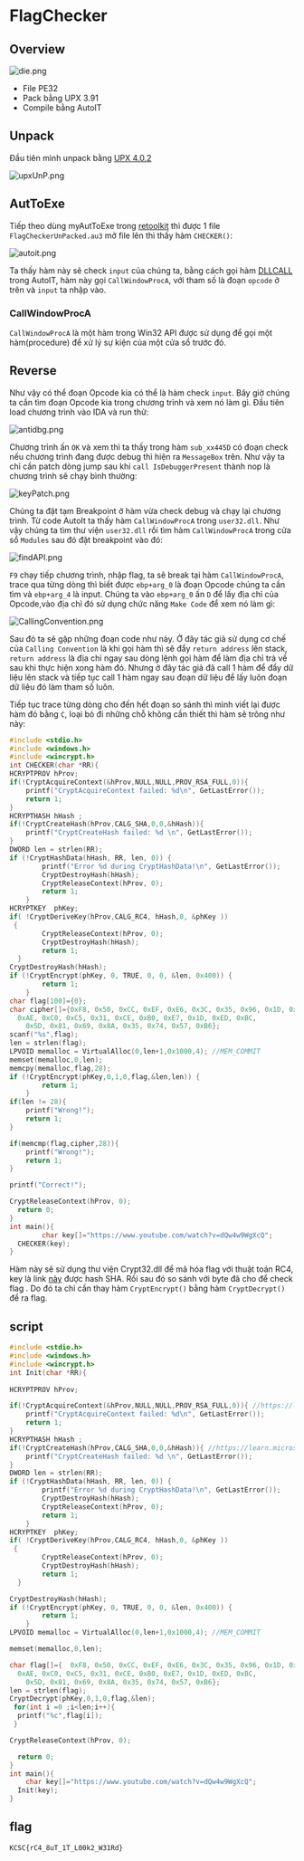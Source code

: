 # FlagChecker

## Overview

![die.png](./img/die.png)

* File PE32
* Pack bằng UPX 3.91
* Compile bằng AutoIT

## Unpack

Đầu tiên mình unpack bằng [UPX 4.0.2](https://github.com/upx/upx/releases/tag/v4.0.2) 

![upxUnP.png](./img/upxUnP.png)

## AutToExe

Tiếp theo dùng myAutToExe trong [retoolkit](https://github.com/mentebinaria/retoolkit) thì được 1 file `FlagCheckerUnPacked.au3` mở file lên thì thấy hàm `CHECKER()`:

![autoit.png](./img/autoit.png)

Ta thấy hàm này sẽ check `input` của chúng ta, bằng cách gọi hàm [DLLCALL](https://www.autoitscript.com/autoit3/docs/functions/DllCall.htm) trong AutoIT, hàm này gọi `CallWindowProcA`, với tham số là đoạn `opcode` ở trên và `input` ta nhập vào.

### CallWindowProcA

`CallWindowProcA` là một hàm trong Win32 API được sử dụng để gọi một hàm(procedure) để xử lý sự kiện của một cửa sổ trước đó.

## Reverse

Như vậy có thể đoạn Opcode kia có thể là hàm check `input`. Bây giờ chúng ta cần tìm đoạn Opcode kia trong chương trình và xem nó làm gì. Đầu tiên load chương trình vào IDA và run thử: 

![antidbg.png](./img/antidbg.png)

Chương trình ấn `OK` và xem thì ta thấy trong hàm `sub_xx445D` có đoạn check nếu chương trình đang được debug thì hiện ra `MessageBox` trên. Như vậy ta chỉ cần patch dòng jump sau khi `call IsDebuggerPresent` thành nop là chương trình sẽ chạy bình thường:

![keyPatch.png](./img/keyPatch.png)

Chúng ta đặt tạm Breakpoint ở hàm vừa check debug và chạy lại chương trình. Từ code AutoIt ta thấy hàm `CallWindowProcA` trong `user32.dll`. Như vậy chúng ta tìm thư viện `user32.dll` rồi tìm hàm `CallWindowProcA` trong cửa sổ `Modules` sau đó đặt breakpoint vào đó:

![findAPI.png](./img/findAPI.png)

`F9` chạy tiếp chương trình, nhập flag, ta sẽ break tại hàm `CallWindowProcA`, trace qua từng dòng thì biết được `ebp+arg_0` là đoạn Opcode chúng ta cần tìm và `ebp+arg_4` là input. Chúng ta vào `ebp+arg_0` ấn `D` để lấy địa chỉ của Opcode,vào địa chỉ đó sử dụng chức năng `Make Code` để xem nó làm gì:

![CallingConvention.png](./img/CallingConvention.png)

Sau đó ta sẽ gặp những đoạn code như này. Ở đây tác giả sử dụng cơ chế của `Calling Convention` là khi gọi hàm thì sẽ đẩy `return address` lên stack, `return address` là địa chỉ ngay sau dòng lệnh gọi hàm để làm địa chỉ trả về sau khi thực hiện xong hàm đó. Nhưng ở đây tác giả đã call 1 hàm để đẩy dữ liệu lên stack và tiếp tục call 1 hàm ngay sau đoạn dữ liệu để lấy luôn đoạn dữ liệu đó làm tham số luôn. 

Tiếp tục trace từng dòng cho đến hết đoạn so sánh thì mình viết lại được hàm đó bằng `C`, loại bỏ đi những chỗ không cần thiết thì hàm sẽ trông như này:

```c
#include <stdio.h>
#include <windows.h>
#include <wincrypt.h>
int CHECKER(char *RR){
HCRYPTPROV hProv;
if(!CryptAcquireContext(&hProv,NULL,NULL,PROV_RSA_FULL,0)){ 
    printf("CryptAcquireContext failed: %d\n", GetLastError());
    return 1;
} 
HCRYPTHASH hHash ;
if(!CryptCreateHash(hProv,CALG_SHA,0,0,&hHash)){ 
    printf("CryptCreateHash failed: %d \n", GetLastError());
}
DWORD len = strlen(RR);
if (!CryptHashData(hHash, RR, len, 0)) {
        printf("Error %d during CryptHashData!\n", GetLastError());
        CryptDestroyHash(hHash);
        CryptReleaseContext(hProv, 0);
        return 1;
    }
HCRYPTKEY  phKey;
if( !CryptDeriveKey(hProv,CALG_RC4, hHash,0, &phKey ))
 {
        CryptReleaseContext(hProv, 0);
        CryptDestroyHash(hHash);
        return 1;
  }
CryptDestroyHash(hHash);
if (!CryptEncrypt(phKey, 0, TRUE, 0, 0, &len, 0x400)) {
        return 1;
    }
char flag[100]={0};
char cipher[]={0xF8, 0x50, 0xCC, 0xEF, 0xE6, 0x3C, 0x35, 0x96, 0x1D, 0x61, 
  0xAE, 0xC0, 0xC5, 0x31, 0xCE, 0xB0, 0xE7, 0x1D, 0xED, 0xBC, 
	0x5D, 0x81, 0x69, 0x8A, 0x35, 0x74, 0x57, 0xB6};
scanf("%s",flag);
len = strlen(flag);
LPVOID memalloc = VirtualAlloc(0,len+1,0x1000,4); //MEM_COMMIT
memset(memalloc,0,len);
memcpy(memalloc,flag,28);
if (!CryptEncrypt(phKey,0,1,0,flag,&len,len)) {
        return 1;
    }
if(len != 28){
    printf("Wrong!");
    return 1;
}

if(memcmp(flag,cipher,28)){
    printf("Wrong!");
    return 1;
}

printf("Correct!");

CryptReleaseContext(hProv, 0);
  return 0;
}
int main(){
		char key[]="https://www.youtube.com/watch?v=dQw4w9WgXcQ";
  CHECKER(key);
}
```
Hàm này sẽ sử dụng thư viện Crypt32.dll để mã hóa flag với thuật toán RC4, key là link [này](https://www.youtube.com/watch?v=dQw4w9WgXcQ) được hash SHA. Rồi sau đó so sánh với byte đã cho để check flag . Do đó ta chỉ cần thay hàm `CryptEncrypt()` bằng hàm `CryptDecrypt()` để ra flag. 

## script

```c 
#include <stdio.h>
#include <windows.h>
#include <wincrypt.h>
int Init(char *RR){
    
HCRYPTPROV hProv;

if(!CryptAcquireContext(&hProv,NULL,NULL,PROV_RSA_FULL,0)){ //https://learn.microsoft.com/en-us/windows/win32/seccrypto/cryptographic-provider-types
    printf("CryptAcquireContext failed: %d\n", GetLastError());
    return 1;
} 
HCRYPTHASH hHash ;
if(!CryptCreateHash(hProv,CALG_SHA,0,0,&hHash)){ //https://learn.microsoft.com/en-us/windows/win32/seccrypto/alg-id
    printf("CryptCreateHash failed: %d \n", GetLastError());
}
DWORD len = strlen(RR);
if (!CryptHashData(hHash, RR, len, 0)) {
        printf("Error %d during CryptHashData!\n", GetLastError());
        CryptDestroyHash(hHash);
        CryptReleaseContext(hProv, 0);
        return 1;
    }
HCRYPTKEY  phKey;
if( !CryptDeriveKey(hProv,CALG_RC4, hHash,0, &phKey ))
 {
        CryptReleaseContext(hProv, 0);
        CryptDestroyHash(hHash);
        return 1;
  }

CryptDestroyHash(hHash);
if (!CryptEncrypt(phKey, 0, TRUE, 0, 0, &len, 0x400)) {
        return 1;
    }
LPVOID memalloc = VirtualAlloc(0,len+1,0x1000,4); //MEM_COMMIT

memset(memalloc,0,len);

char flag[]={  0xF8, 0x50, 0xCC, 0xEF, 0xE6, 0x3C, 0x35, 0x96, 0x1D, 0x61, 
  0xAE, 0xC0, 0xC5, 0x31, 0xCE, 0xB0, 0xE7, 0x1D, 0xED, 0xBC, 
	0x5D, 0x81, 0x69, 0x8A, 0x35, 0x74, 0x57, 0xB6};
len = strlen(flag);
CryptDecrypt(phKey,0,1,0,flag,&len);
 for(int i =0 ;i<len;i++){
  printf("%c",flag[i]);
 }

CryptReleaseContext(hProv, 0);

  return 0;
}
int main(){
	char key[]="https://www.youtube.com/watch?v=dQw4w9WgXcQ";
  Init(key);
}
```

## flag
```
KCSC{rC4_8uT_1T_L00k2_W31Rd}
```
